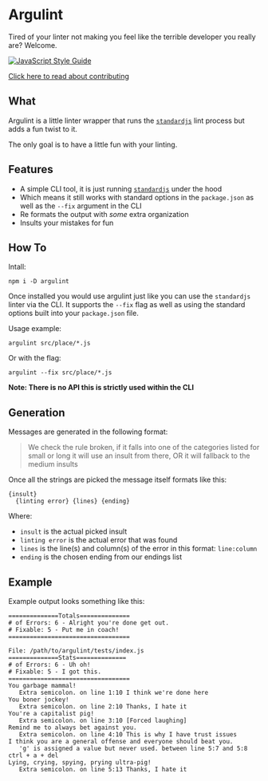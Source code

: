 # Argulint
Tired of your linter not making you feel like the terrible developer you really are? Welcome.

[![JavaScript Style Guide](https://cdn.rawgit.com/standard/standard/master/badge.svg)](https://github.com/standard/standard)

[Click here to read about contributing](https://github.com/dhershman1/argulint/blob/master/.github/CONTRIBUTING.md)

## What

Argulint is a little linter wrapper that runs the [`standardjs`](https://standardjs.com/) lint process but adds a fun twist to it.

The only goal is to have a little fun with your linting.

## Features

- A simple CLI tool, it is just running [`standardjs`](https://standardjs.com/) under the hood
- Which means it still works with standard options in the `package.json` as well as the `--fix` argument in the CLI
- Re formats the output with _some_ extra organization
- Insults your mistakes for fun

## How To

Intall:

`npm i -D argulint`

Once installed you would use argulint just like you can use the `standardjs` linter via the CLI. It supports the `--fix` flag as well as using the standard options built into your `package.json` file.

Usage example:

`argulint src/place/*.js`

Or with the flag:

`argulint --fix src/place/*.js`

**Note: There is no API this is strictly used within the CLI**

## Generation

Messages are generated in the following format:

> We check the rule broken, if it falls into one of the categories listed for small or long it will use an insult from there, OR it will fallback to the medium insults

Once all the strings are picked the message itself formats like this:

```
{insult}
  {linting error} {lines} {ending}
```

Where:

- `insult` is the actual picked insult
- `linting error` is the actual error that was found
- `lines` is the line(s) and column(s) of the error in this format: `line:column`
- `ending` is the chosen ending from our endings list

## Example

Example output looks something like this:

```
==============Totals==============
# of Errors: 6 - Alright you're done get out.
# Fixable: 5 - Put me in coach!
==================================

File: /path/to/argulint/tests/index.js
==============Stats==============
# of Errors: 6 - Uh oh!
# Fixable: 5 - I got this.
==================================
You garbage mammal!
   Extra semicolon. on line 1:10 I think we're done here
You boner jockey!
   Extra semicolon. on line 2:10 Thanks, I hate it
You're a capitalist pig!
   Extra semicolon. on line 3:10 [Forced laughing]
Remind me to always bet against you.
   Extra semicolon. on line 4:10 This is why I have trust issues
I think you are a general offense and everyone should beat you.
   'g' is assigned a value but never used. between line 5:7 and 5:8 ctrl + a + del
Lying, crying, spying, prying ultra-pig!
   Extra semicolon. on line 5:13 Thanks, I hate it
```
